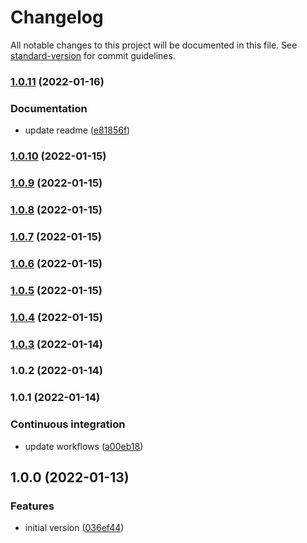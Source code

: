 # Changelog

All notable changes to this project will be documented in this file. See [standard-version](https://github.com/conventional-changelog/standard-version) for commit guidelines.

### [1.0.11](https://github.com/tiagocavaco/google-maps-draw-shape-lib/compare/v1.0.10...v1.0.11) (2022-01-16)


### Documentation

* update readme ([e81856f](https://github.com/tiagocavaco/google-maps-draw-shape-lib/commit/e81856f0b68bf11f271f25ab449745655d7cca44))

### [1.0.10](https://github.com/tiagocavaco/google-maps-draw-shape-lib/compare/v1.0.9...v1.0.10) (2022-01-15)

### [1.0.9](https://github.com/tiagocavaco/google-maps-draw-shape-lib/compare/v1.0.8...v1.0.9) (2022-01-15)

### [1.0.8](https://github.com/tiagocavaco/google-maps-draw-shape-lib/compare/v1.0.7...v1.0.8) (2022-01-15)

### [1.0.7](https://github.com/tiagocavaco/google-maps-draw-shape-lib/compare/v1.0.6...v1.0.7) (2022-01-15)

### [1.0.6](https://github.com/tiagocavaco/google-maps-draw-shape-lib/compare/v1.0.5...v1.0.6) (2022-01-15)

### [1.0.5](https://github.com/tiagocavaco/google-maps-draw-shape-lib/compare/v1.0.4...v1.0.5) (2022-01-15)

### [1.0.4](https://github.com/tiagocavaco/google-maps-draw-shape-lib/compare/v1.0.3...v1.0.4) (2022-01-15)

### [1.0.3](https://github.com/tiagocavaco/google-maps-draw-shape-lib/compare/v1.0.2...v1.0.3) (2022-01-14)

### 1.0.2 (2022-01-14)

### 1.0.1 (2022-01-14)


### Continuous integration

* update workflows ([a00eb18](https://github.com/tiagocavaco/google-maps-draw-shape-lib/commit/a00eb18cb0063d0863294c5a2d88037f7a849d1a))

## 1.0.0 (2022-01-13)


### Features

* initial version ([036ef44](https://github.com/tiagocavaco/google-maps-draw-shape-lib/commit/036ef44265d2e4675c40299646646b5447cb81ef))
